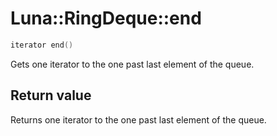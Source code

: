 # Luna::RingDeque::end

```c++
iterator end()
```

Gets one iterator to the one past last element of the queue. 



## Return value
Returns one iterator to the one past last element of the queue. 

